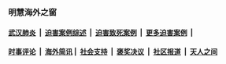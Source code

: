 
### 明慧海外之窗

####  [武汉肺炎](indexes/365.md?t=02231900) &nbsp;|&nbsp;  [迫害案例综述](indexes/328.md?t=02231900) &nbsp;|&nbsp; [迫害致死案例](indexes/277.md?t=02231900)  &nbsp;|&nbsp; [更多迫害案例](indexes/81.md?t=02231900)  &nbsp;|&nbsp; 
####  [时事评论](indexes/19.md?t=02231900) &nbsp;|&nbsp; [海外简讯](indexes/245.md?t=02231900)&nbsp;|&nbsp;  [社会支持](indexes/140.md?t=02231900) &nbsp;|&nbsp; [褒奖决议](indexes/282.md?t=02231900) &nbsp;|&nbsp; [社区报道](indexes/91.md?t=02231900)  &nbsp;|&nbsp; [天人之间](indexes/78.md?t=02231900) 

